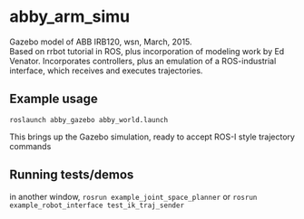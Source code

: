 # abby_arm_simu

Gazebo model of ABB IRB120, wsn, March, 2015.  
Based on rrbot tutorial in ROS, plus incorporation of modeling work by Ed Venator.
Incorporates controllers, plus an emulation of a ROS-industrial interface, which receives and executes trajectories.

## Example usage
`roslaunch abby_gazebo abby_world.launch` 

This brings up the Gazebo simulation, ready to accept ROS-I style trajectory commands

## Running tests/demos
in another window,
`rosrun example_joint_space_planner`
or
`rosrun example_robot_interface test_ik_traj_sender`


    
